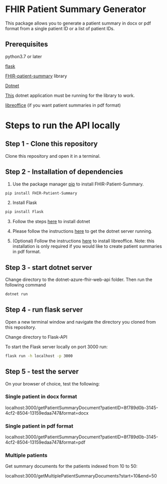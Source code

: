 # FHIR Patient Summary Generator

This package allows you to generate a patient summary in docx or pdf format from a single patient ID or a list of patient IDs.

## Prerequisites
python3.7 or later

[flask](https://pypi.org/project/Flask/)

[FHIR-patient-summary](https://pypi.org/project/FHIR-Patient-Summary/) library

[Dotnet](https://dotnet.microsoft.com)

[This](https://github.com/goshdrive/FHIRworks_2020) dotnet application must be running for the library to work.



[libreoffice](https://www.libreoffice.org) (if you want patient summaries in pdf format)

# Steps to run the API locally

## Step 1 - Clone this repository
Clone this repository and open it in a terminal.

## Step 2 - Installation of dependencies
1. Use the package manager [pip](https://pip.pypa.io/en/stable/) to install FHIR-Patient-Summary.

```bash
pip install FHIR-Patient-Summary
```

2. Install Flask

```bash
pip install Flask
```

3. Follow the steps [here](https://dotnet.microsoft.com) to install dotnet

4. Please follow the instructions [here](https://github.com/goshdrive/FHIRworks_2020) to get the dotnet server running.

5. (Optional) Follow the instructions [here](https://tipsonubuntu.com/2018/08/11/install-libreoffice-6-1-ubuntu-18-04-16-04/) to install libreoffice. Note: this installation is only required if you would like to create patient summaries in pdf format.


## Step 3 - start dotnet server
Change directory to the dotnet-azure-fhir-web-api folder. Then run the following command

```bash
dotnet run
```

## Step 4 - run flask server

Open a new terminal window and navigate the directory you cloned from this repository.

Change directory to Flask-API

To start the Flask server locally on port 3000 run:

```bash
flask run -h localhost -p 3000
```

## Step 5 - test the server

On your browser of choice, test the following:

### Single patient in docx format

localhost:3000/getPatientSummaryDocument?patientID=8f789d0b-3145-4cf2-8504-13159edaa747&format=docx

### Single patient in pdf format

localhost:3000/getPatientSummaryDocument?patientID=8f789d0b-3145-4cf2-8504-13159edaa747&format=pdf

### Multiple patients

Get summary documents for the patients indexed from 10 to 50:

localhost:3000/getMultiplePatientSummaryDocuments?start=10&end=50
